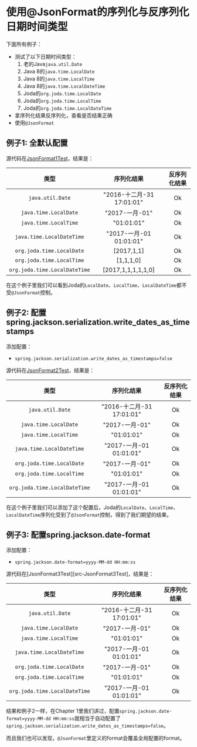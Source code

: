 # 使用@JsonFormat的序列化与反序列化日期时间类型

下面所有例子：

* 测试了以下日期时间类型：
  1. 老的Java``java.util.Date``
  1. Java 8的``java.time.LocalDate``
  1. Java 8的``java.time.LocalTime``
  1. Java 8的``java.time.LocalDateTime``
  1. Joda的``org.joda.time.LocalDate``
  1. Joda的``org.joda.time.LocalTime``
  1. Joda的``org.joda.time.LocalDateTime``
* 拿序列化结果反序列化，查看是否结果正确
* 使用``@JsonFormat``

## 例子1: 全默认配置

源代码在[JsonFormat1Test][src-JsonFormat1Test]，结果是：

| 类型                              | 序列化结果                | 反序列化结果        |
|:--------------------------------:|:------------------------:|:-----------------:|
|``java.util.Date``                |"2016-十二月-31 17:01:01"  |Ok                 |
|``java.time.LocalDate``           |"2017-一月-01"             |Ok                 |
|``java.time.LocalTime``           |"01:01:01"                |Ok                 |
|``java.time.LocalDateTime``       |"2017-一月-01 01:01:01"    |Ok                 |
|``org.joda.time.LocalDate``       |[2017,1,1]                 |Ok                 |
|``org.joda.time.LocalTime``       |[1,1,1,0]                  |Ok                 |
|``org.joda.time.LocalDateTime``   |[2017,1,1,1,1,1,0]         |Ok                 |


在这个例子里我们可以看到Joda的`LocalDate`、`LocalTime`、`LocalDateTime`都不受``@JsonFormat``控制。

## 例子2: 配置spring.jackson.serialization.write_dates_as_timestamps

添加配置：

* ``spring.jackson.serialization.write_dates_as_timestamps=false``

源代码在[JsonFormat2Test][src-JsonFormat2Test]，结果是：

| 类型                              | 序列化结果                | 反序列化结果        |
|:--------------------------------:|:------------------------:|:-----------------:|
|``java.util.Date``                |"2016-十二月-31 17:01:01"  |Ok                 |
|``java.time.LocalDate``           |"2017-一月-01"             |Ok                 |
|``java.time.LocalTime``           |"01:01:01"                |Ok                 |
|``java.time.LocalDateTime``       |"2017-一月-01 01:01:01"    |Ok                 |
|``org.joda.time.LocalDate``       |"2017-一月-01"             |Ok                 |
|``org.joda.time.LocalTime``       |"01:01:01"                |Ok                 |
|``org.joda.time.LocalDateTime``   |"2017-一月-01 01:01:01"    |Ok                 |


在这个例子里我们可以添加了这个配置后，Joda的`LocalDate`、`LocalTime`、`LocalDateTime`序列化受到了``@JsonFormat``控制，得到了我们期望的结果。

## 例子3: 配置spring.jackson.date-format

添加配置：

* ``spring.jackson.date-format=yyyy-MM-dd HH:mm:ss``

源代码在[JsonFormat3Test][src-JsonFormat3Test]，结果是：

| 类型                              | 序列化结果                | 反序列化结果        |
|:--------------------------------:|:------------------------:|:-----------------:|
|``java.util.Date``                |"2016-十二月-31 17:01:01"  |Ok                 |
|``java.time.LocalDate``           |"2017-一月-01"             |Ok                 |
|``java.time.LocalTime``           |"01:01:01"                |Ok                 |
|``java.time.LocalDateTime``       |"2017-一月-01 01:01:01"    |Ok                 |
|``org.joda.time.LocalDate``       |"2017-一月-01"             |Ok                 |
|``org.joda.time.LocalTime``       |"01:01:01"                |Ok                 |
|``org.joda.time.LocalDateTime``   |"2017-一月-01 01:01:01"    |Ok                 |


结果和例子2一样，在Chapter 1里我们讲过，配置``spring.jackson.date-format=yyyy-MM-dd HH:mm:ss``就相当于自动配置了``spring.jackson.serialization.write_dates_as_timestamps=false``。

而且我们也可以发现，``@JsonFormat``里定义的format会覆盖全局配置的format。
  
[src-JsonFormat1Test]: src/test/java/me/chanjar/json_format/JsonFormat1Test.java
[src-JsonFormat2Test]: src/test/java/me/chanjar/json_format/JsonFormat2Test.java
